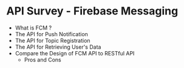 # API Survey - Firebase Messaging

* What is FCM ?
* The API for Push Notification
* The API for Topic Registration
* The API for Retrieving User's Data
* Compare the Design of FCM API to RESTful API 
    * Pros and Cons
